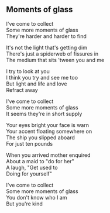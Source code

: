 ## Moments of glass

I've come to collect  
Some more moments of glass  
They're harder and harder to find  

It's not the light that's getting dim  
There's just a spiderweb of fissures in  
The medium that sits 'tween you and me  

I try to look at you  
I think you try and see me too  
But light and life and love  
Refract away  

I've come to collect  
Some more moments of glass  
It seems they're in short supply  

Your eyes bright your face is warn  
Your accent floating somewhere on  
The ship you slipped aboard  
For just ten pounds  

When you arrived mother enquired  
About a maid to "do for her"  
A laugh, "Get used to  
Doing for yourself"  

I've come to collect  
Some more moments of glass  
You don't know who I am  
But you're kind  

